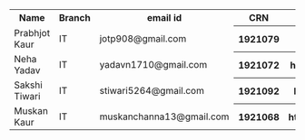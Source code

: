 
<table style="width:100%">
  <tr>
    <th>Name</th>
    <th>Branch</th> 
    <th>email id</th>
      <th>CRN</th>  
      <th>Link of git repository</th> 
      
  </tr>
  <tr>
    <td>Prabhjot Kaur</td>
    <td>IT</td>
    <td>jotp908@gmail.com</td>
  <th>1921079</th>
  <th>https://github.com/Prabhjot410</th>
  
  </tr>
  <tr>
    <td>Neha Yadav</td>
    <td>IT</td>
    <td>yadavn1710@gmail.com</td>
  <th>1921072</th>
  <th>https://github.com/Nehu1921072</th>
  
  </tr>
  <tr>
    <td>Sakshi Tiwari</td>
    <td>IT</td>
    <td>stiwari5264@gmail.com</td>
  <th>1921092</th>
  <th>https://github.com/ashucivil143</th>
  
  </tr>
  <tr>
    <td>Muskan Kaur</td>
    <td>IT</td>
    <td>muskanchanna13@gmail.com</td>
  <th>1921068</th>
  <th>https://github.com/muskanchanna</th>
  
  </tr>
  <tr>
  </table>

